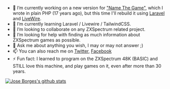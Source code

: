 - 🔭 I’m currently working on a new version for ["Name The Game"](https://www.name-the-game-net), which I wrote in plain PHP (17 years ago), but this time I'll rebuild it using [Laravel](https://laravel.com) and [LiveWire](https://laravel-livewire.com/).
- 🌱 I’m currently learning Laravel / Livewire / TailwindCSS.
- 👯 I’m looking to collaborate on any ZXSpectrum related project.
- 🤔 I’m looking for help with finding as much information about ZXSpectrum games as possible.
- 💬 Ask me about anything you wish, I may or may not answer ;)
- 📫 You can also reach me on [Twitter](https://twitter.com/joselaborges), [Facebook](https://www.facebook.com/RootShell.jb/)
- ⚡ Fun fact: I learned to program on the ZXSpectrum 48K (BASIC) and STILL love this machine, and play games on it, even after more than 30 years.

[![Jose Borges's github stats](https://github-readme-stats.vercel.app/api?username=joseborges)](https://github.com/anuraghazra/github-readme-stats)

